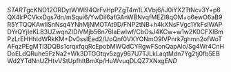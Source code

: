 $START$gcKNO12ORDytWWI94QrFvHpPZgT4m1LXVbj6/iJ0iYX2TtNcv3Y+p6QX4IrPCVkxDgs7dn/mSqui6/YwDil6afGAnWBNvqfMEZI8qOM+o6ewO6aB9R5YTQQKAwIlSnNsq4YNhMjNMOTAt9D/FNP2tNB+h4kXNsFVgc1YkFslWAPDYrQYjIeKL83UZwqnZlDiVMjb56n76IaEwIwf/CbOsJ4KCw+w1w2K0CFXIBmPzLrEHHhIdWRkKM+Dv0ssIEed2/UoQnf0VXYONmO9lVPnrk7ghmn2ofWoTAFqzPEgMTl3DQBs1crqxfqqRcEpobMWQdCYRgwFSonQapAlo/Sg4Wr4CnHDoELdQRuhe5FzNa2+Wk3DTGGtqv5zgy967U7TJLkLaqtMdn7Yg2tj0fb5EBWd2YTdNnUZHtvVStUpfhItBmXp/HuWvuqDLQZ7XNxg$END$